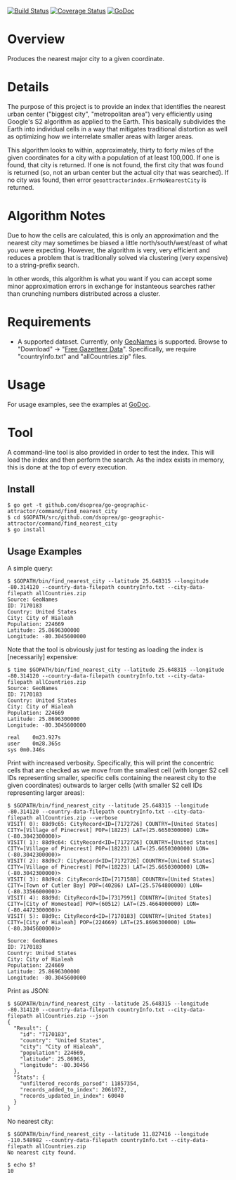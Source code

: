[![Build Status](https://travis-ci.org/dsoprea/go-geographic-attractor.svg?branch=master)](https://travis-ci.org/dsoprea/go-geographic-attractor)
[![Coverage Status](https://coveralls.io/repos/github/dsoprea/go-geographic-attractor/badge.svg?branch=master)](https://coveralls.io/github/dsoprea/go-geographic-attractor?branch=master)
[![GoDoc](https://godoc.org/github.com/dsoprea/go-geographic-attractor?status.svg)](https://godoc.org/github.com/dsoprea/go-geographic-attractor/index)

# Overview

Produces the nearest major city to a given coordinate.


# Details

The purpose of this project is to provide an index that identifies the nearest urban center ("biggest city", "metropolitan area") very efficiently using Google's S2 algorithm as applied to the Earth. This basically subdivides the Earth into individual cells in a way that mitigates traditional distortion as well as optimizing how we interrelate smaller areas with larger areas.

This algorithm looks to within, approximately, thirty to forty miles of the given coordinates for a city with a population of at least 100,000. If one is found, that city is returned. If one is not found, the first city that *was* found is returned (so, not an urban center but the actual city that was searched). If no city was found, then error `geoattractorindex.ErrNoNearestCity` is returned.


# Algorithm Notes

Due to how the cells are calculated, this is only an approximation and the nearest city may sometimes be biased a little north/south/west/east of what you were expecting. However, the algorithm is very, very efficient and reduces a problem that is traditionally solved via clustering (very expensive) to a string-prefix search.

In other words, this algorithm is what you want if you can accept some minor approximation errors in exchange for instanteous searches rather than crunching numbers distributed across a cluster.


# Requirements

- A supported dataset. Currently, only [GeoNames](https://www.geonames.org) is supported. Browse to "Download" -> "[Free Gazetteer Data](http://download.geonames.org/export/dump)". Specifically, we require "countryInfo.txt" and "allCountries.zip" files.


# Usage

For usage examples, see the examples at [GoDoc](https://godoc.org/github.com/dsoprea/go-geographic-attractor).


# Tool

A command-line tool is also provided in order to test the index. This will load the index and then perform the search. As the index exists in memory, this is done at the top of every execution.


## Install

```
$ go get -t github.com/dsoprea/go-geographic-attractor/command/find_nearest_city
$ cd $GOPATH/src/github.com/dsoprea/go-geographic-attractor/command/find_nearest_city
$ go install
```


## Usage Examples

A simple query:

```
$ $GOPATH/bin/find_nearest_city --latitude 25.648315 --longitude -80.314120 --country-data-filepath countryInfo.txt --city-data-filepath allCountries.zip
Source: GeoNames
ID: 7170183
Country: United States
City: City of Hialeah
Population: 224669
Latitude: 25.8696300000
Longitude: -80.3045600000
```

Note that the tool is obviously just for testing as loading the index is [necessarily] expensive:

```
$ time $GOPATH/bin/find_nearest_city --latitude 25.648315 --longitude -80.314120 --country-data-filepath countryInfo.txt --city-data-filepath allCountries.zip
Source: GeoNames
ID: 7170183
Country: United States
City: City of Hialeah
Population: 224669
Latitude: 25.8696300000
Longitude: -80.3045600000

real	0m23.927s
user	0m28.365s
sys	0m0.346s
```

Print with increased verbosity. Specifically, this will print the concentric cells that are checked as we move from the smallest cell (with longer S2 cell IDs representing smaller, specific cells containing the nearest city to the given coordinates) outwards to larger cells (with smaller S2 cell IDs representing larger areas):

```
$ $GOPATH/bin/find_nearest_city --latitude 25.648315 --longitude -80.314120 --country-data-filepath countryInfo.txt --city-data-filepath allCountries.zip --verbose
VISIT( 0): 88d9c65: CityRecord<ID=[7172726] COUNTRY=[United States] CITY=[Village of Pinecrest] POP=(18223) LAT=(25.6650300000) LON=(-80.3042300000)>
VISIT( 1): 88d9c64: CityRecord<ID=[7172726] COUNTRY=[United States] CITY=[Village of Pinecrest] POP=(18223) LAT=(25.6650300000) LON=(-80.3042300000)>
VISIT( 2): 88d9c7: CityRecord<ID=[7172726] COUNTRY=[United States] CITY=[Village of Pinecrest] POP=(18223) LAT=(25.6650300000) LON=(-80.3042300000)>
VISIT( 3): 88d9c4: CityRecord<ID=[7171588] COUNTRY=[United States] CITY=[Town of Cutler Bay] POP=(40286) LAT=(25.5764800000) LON=(-80.3356600000)>
VISIT( 4): 88d9d: CityRecord<ID=[7317991] COUNTRY=[United States] CITY=[City of Homestead] POP=(60512) LAT=(25.4664000000) LON=(-80.4472300000)>
VISIT( 5): 88d9c: CityRecord<ID=[7170183] COUNTRY=[United States] CITY=[City of Hialeah] POP=(224669) LAT=(25.8696300000) LON=(-80.3045600000)>

Source: GeoNames
ID: 7170183
Country: United States
City: City of Hialeah
Population: 224669
Latitude: 25.8696300000
Longitude: -80.3045600000
```


Print as JSON:

```
$ $GOPATH/bin/find_nearest_city --latitude 25.648315 --longitude -80.314120 --country-data-filepath countryInfo.txt --city-data-filepath allCountries.zip --json
{
  "Result": {
    "id": "7170183",
    "country": "United States",
    "city": "City of Hialeah",
    "population": 224669,
    "latitude": 25.86963,
    "longitude": -80.30456
  },
  "Stats": {
    "unfiltered_records_parsed": 11857354,
    "records_added_to_index": 2061072,
    "records_updated_in_index": 60040
  }
}
```


No nearest city:

```
$ $GOPATH/bin/find_nearest_city --latitude 11.827416 --longitude -110.548982 --country-data-filepath countryInfo.txt --city-data-filepath allCountries.zip
No nearest city found.

$ echo $?
10
```
